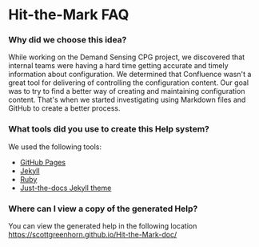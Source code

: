 # Hit-the-Mark FAQ

### Why did we choose this idea?
While working on the Demand Sensing CPG project, we discovered that internal teams were having a hard time getting accurate and timely information about configuration. We determined that Confluence wasn't a great tool for delivering of controlling the configuration content. Our goal was to try to find a better way of creating and maintaining configuration content. That's when we started investigating using Markdown files and GitHub to create a better process.

### What tools did you use to create this Help system?
We used the following tools:
+ [GitHub Pages](https://pages.github.com/)
+ [Jekyll](https://jekyllrb.com/)
+ [Ruby](https://www.ruby-lang.org/en/)
+ [Just-the-docs Jekyll theme](https://just-the-docs.github.io/just-the-docs/)

### Where can I view a copy of the generated Help? 
You can view the generated help in the following location https://scottgreenhorn.github.io/Hit-the-Mark-doc/

